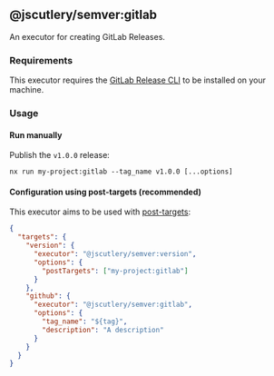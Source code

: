 ## @jscutlery/semver:gitlab

An executor for creating GitLab Releases.

### Requirements

This executor requires the [GitLab Release CLI](https://gitlab.com/gitlab-org/release-cli/) to be installed on your machine.

### Usage

#### Run manually

Publish the `v1.0.0` release:

```
nx run my-project:gitlab --tag_name v1.0.0 [...options]
```

#### Configuration using post-targets (recommended)

This executor aims to be used with [post-targets](https://github.com/jscutlery/semver#post-targets):

```json
{
  "targets": {
    "version": {
      "executor": "@jscutlery/semver:version",
      "options": {
        "postTargets": ["my-project:gitlab"]
      }
    },
    "github": {
      "executor": "@jscutlery/semver:gitlab",
      "options": {
        "tag_name": "${tag}",
        "description": "A description"
      }
    }
  }
}
```